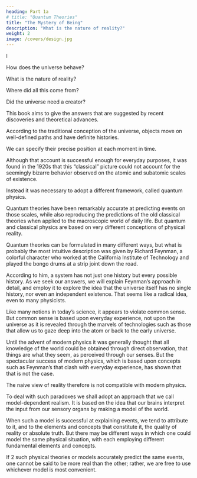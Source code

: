 ```yaml
---
heading: Part 1a
# title: "Quantum Theories"
title: "The Mystery of Being"
description: "What is the nature of reality?"
weight: 2
image: /covers/design.jpg
---
```


<!-- 
A Brief History of Time
A Briefer History of Time
Black Holes and Baby Universes and Other Essays
The Illustrated A Brief History of Time
The Universe in a Nutshel -->l

<!-- WE EACH EXIST FOR BUT A SHORT TIME. 

In that time explore but a small part of the
whole universe. But humans are a curious species. We wonder, we seek answers. Living in this
vast world that is by turns kind and cruel, and gazing at the immense heavens above, people have
always asked a multitude of questions: How can we understand the world in which we find
ourselves?  -->

How does the universe behave?

What is the nature of reality? 

Where did all this come from? 

Did the universe need a creator? 

<!-- Most of us do not spend most of our time worrying about
these questions, but almost all of us worry about them some of the time.
Traditionally these are questions for philosophy, but philosophy is dead. Philosophy has not kept
up with modern developments in science, particularly physics. Scientists have become the bearers
of the torch of discovery in our quest for knowledge.  -->

This book aims to give the answers that are suggested by recent discoveries and theoretical advances. 

<!-- They lead us to a new
picture of the universe and our place in it that is very different from the traditional one, and
different even from the picture we might have painted just a decade or two ago. Still, the first
sketches of the new concept can be traced back almost a century. -->

According to the traditional conception of the universe, objects move on well-defined paths and
have definite histories. 

We can specify their precise position at each moment in time. 

Although that account is successful enough for everyday purposes, it was found in the 1920s that this “classical” picture could not account for the seemingly bizarre behavior observed on the atomic
and subatomic scales of existence. 

Instead it was necessary to adopt a different framework, called quantum physics. 

Quantum theories have been remarkably accurate at predicting events on those scales, while also reproducing the predictions of the old classical theories when applied to the macroscopic world of daily life. But quantum and classical physics are based on very different conceptions of physical reality.

Quantum theories can be formulated in many different ways, but what is probably the most
intuitive description was given by Richard Feynman, a colorful character who worked at
the California Institute of Technology and played the bongo drums at a strip joint down the road.

According to him, a system has not just one history but every possible history. As we seek
our answers, we will explain Feynman’s approach in detail, and employ it to explore the idea that
the universe itself has no single history, nor even an independent existence. That seems like a
radical idea, even to many physicists.

Like many notions in today’s science, it appears to violate common sense. But common sense is based upon everyday experience, not upon the universe as it is revealed through the marvels of technologies such as those that allow us to gaze deep into the atom or back to the early universe.

Until the advent of modern physics it was generally thought that all knowledge of the world could
be obtained through direct observation, that things are what they seem, as perceived through our
senses. But the spectacular success of modern physics, which is based upon concepts such as
Feynman’s that clash with everyday experience, has shown that that is not the case. 

The naive view of reality therefore is not compatible with modern physics. 

To deal with such paradoxes we shall adopt an approach that we call model-dependent realism. It is based on the idea that our brains interpret the input from our sensory organs by making a model of the world. 

When such a model is successful at explaining events, we tend to attribute to it, and to the elements and concepts that constitute it, the quality of reality or absolute truth. But there may be different ways in which one could model the same physical situation, with each employing different fundamental elements and concepts. 

If 2 such physical theories or models accurately predict the same events, one cannot be said to be more real than the other; rather, we are free to use whichever model is
most convenient.

